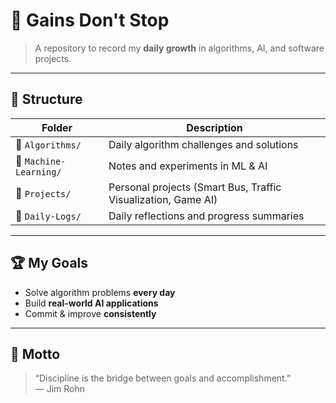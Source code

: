 # 💪 Gains Don't Stop

> A repository to record my **daily growth** in algorithms, AI, and software projects.

---

## 📂 Structure

| Folder | Description |
|--------|--------------|
| 🧮 `Algorithms/` | Daily algorithm challenges and solutions |
| 🧠 `Machine-Learning/` | Notes and experiments in ML & AI |
| 🚀 `Projects/` | Personal projects (Smart Bus, Traffic Visualization, Game AI) |
| 📘 `Daily-Logs/` | Daily reflections and progress summaries |

---

## 🏆 My Goals

- Solve algorithm problems **every day**
- Build **real-world AI applications**
- Commit & improve **consistently**

---

## 🧭 Motto

> “Discipline is the bridge between goals and accomplishment.”  
> — Jim Rohn
